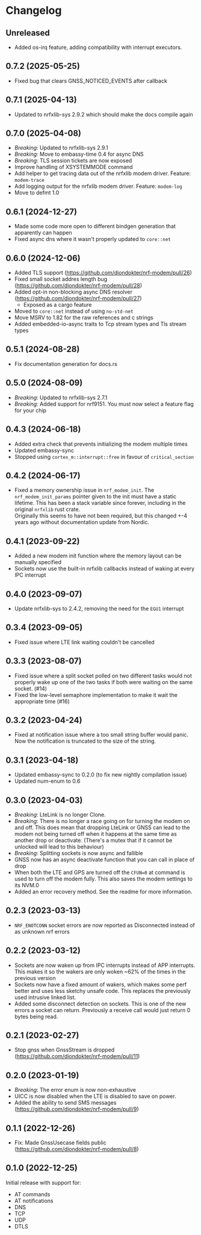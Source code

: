 # Changelog

## Unreleased

- Added os-irq feature, adding compatibility with interrupt executors.

## 0.7.2 (2025-05-25)

- Fixed bug that clears GNSS_NOTICED_EVENTS after callback

## 0.7.1 (2025-04-13)

- Updated to nrfxlib-sys 2.9.2 which should make the docs compile again

## 0.7.0 (2025-04-08)

- *Breaking:* Updated to nrfxlib-sys 2.9.1
- *Breaking:* Move to embassy-time 0.4 for async DNS
- *Breaking:* TLS session tickets are now exposed
- Improve handling of XSYSTEMMODE command
- Add helper to get tracing data out of the nrfxlib modem driver. Feature: `modem-trace`
- Add logging output for the nrfxlib modem driver. Feature: `modem-log`
- Move to defmt 1.0

## 0.6.1 (2024-12-27)

- Made some code more open to different bindgen generation that apparently can happen
- Fixed async dns where it wasn't properly updated to `core::net`

## 0.6.0 (2024-12-06)

- Added TLS support (https://github.com/diondokter/nrf-modem/pull/26)
- Fixed small socket addres length bug (https://github.com/diondokter/nrf-modem/pull/28)
- Added opt-in non-blocking async DNS resolver (https://github.com/diondokter/nrf-modem/pull/27)
  - Exposed as a cargo feature
- Moved to `core::net` instead of using `no-std-net`
- Move MSRV to 1.82 for the raw references and c strings
- Added embedded-io-async traits to Tcp stream types and Tls stream types

## 0.5.1 (2024-08-28)

- Fix documentation generation for docs.rs

## 0.5.0 (2024-08-09)

- *Breaking:* Updated to nrfxlib-sys 2.7.1
- *Breaking:* Added support for nrf9151. You must now select a feature flag for your chip

## 0.4.3 (2024-06-18)

- Added extra check that prevents initializing the modem multiple times
- Updated embassy-sync
- Stopped using `cortex_m::interrupt::free` in favour of `critical_section`

## 0.4.2 (2024-06-17)

- Fixed a memory ownership issue in `nrf_modem_init`. The `nrf_modem_init_params` pointer given to the init must
  have a static lifetime. This has been a stack variable since forever, including in the original `nrfxlib` rust crate.  
  Originally this seems to have not been required, but this changed +-4 years ago
  without documentation update from Nordic.

## 0.4.1 (2023-09-22)

- Added a new modem init function where the memory layout can be manually specified
- Sockets now use the built-in nrfxlib callbacks instead of waking at every IPC interrupt

## 0.4.0 (2023-09-07)

- Update nrfxlib-sys to 2.4.2, removing the need for the `EGU1` interrupt

## 0.3.4 (2023-09-05)

- Fixed issue where LTE link waiting couldn't be cancelled

## 0.3.3 (2023-08-07)

- Fixed issue where a split socket polled on two different tasks would not properly wake up one of the two tasks if both were waiting on the same socket. (#14)
- Fixed the low-level semaphore implementation to make it wait the appropriate time (#16)

## 0.3.2 (2023-04-24)

- Fixed at notification issue where a too small string buffer would panic. Now the notification is truncated to the size of the string.

## 0.3.1  (2023-04-18)

- Updated embassy-sync to 0.2.0 (to fix new nightly compilation issue)
- Updated num-enum to 0.6

## 0.3.0 (2023-04-03)

- *Breaking*: LteLink is no longer Clone.
- *Breaking*: There is no longer a race going on for turning the modem on and off.
  This does mean that dropping LteLink or GNSS can lead to the modem not being turned off when it happens at the same time as another drop or deactivate.
  (There's a mutex that if it cannot be unlocked will lead to this behaviour)
- *Breaking*: Splitting sockets is now async and fallible
- GNSS now has an async deactivate function that you can call in place of drop
- When both the LTE and GPS are turned off the `CFUN=0` at command is used to turn off the modem fully.
  This also saves the modem settings to its NVM.0
- Added an error recovery method. See the readme for more information.

## 0.2.3 (2023-03-13)

- `NRF_ENOTCONN` socket errors are now reported as Disconnected instead of as unknown nrf errors

## 0.2.2 (2023-03-12)

- Sockets are now waken up from IPC interrupts instead of APP interrupts. This makes it so the wakers are only woken ~62% of the times in the previous version
- Sockets now have a fixed amount of wakers, which makes some perf better and uses less sketchy unsafe code. This replaces the previously used intrusive linked list.
- Added some disconnect detection on sockets. This is one of the new errors a socket can return. Previously a receive call would just return 0 bytes being read.

## 0.2.1 (2023-02-27)

- Stop gnss when GnssStream is dropped (https://github.com/diondokter/nrf-modem/pull/11)

## 0.2.0 (2023-01-19)

- *Breaking*: The error enum is now non-exhaustive
- UICC is now disabled when the LTE is disabled to save on power.
- Added the ability to send SMS messages (https://github.com/diondokter/nrf-modem/pull/9)

## 0.1.1 (2022-12-26)

- Fix: Made GnssUsecase fields public (https://github.com/diondokter/nrf-modem/pull/8)

## 0.1.0 (2022-12-25)

Initial release with support for:
- AT commands
- AT notifications
- DNS
- TCP
- UDP
- DTLS
